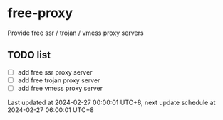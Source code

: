 
# free-proxy
Provide free ssr / trojan / vmess proxy servers


## TODO list
- [ ] add free ssr proxy server
- [ ] add free trojan proxy server
- [ ] add free vmess proxy server

Last updated at 2024-02-27 00:00:01 UTC+8, next update schedule at 2024-02-27 06:00:01 UTC+8

